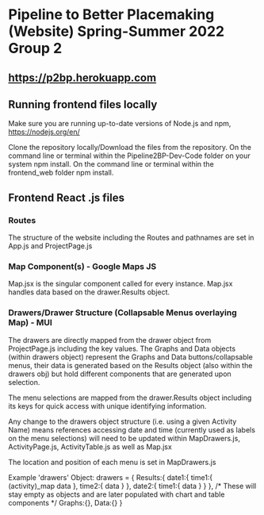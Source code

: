 # Pipeline to Better Placemaking (Website) Spring-Summer 2022 Group 2
## https://p2bp.herokuapp.com

## Running frontend files locally
Make sure you are running up-to-date versions of Node.js and npm, 
    https://nodejs.org/en/
    
Clone the repository locally/Download the files from the repository.
On the command line or terminal within the Pipeline2BP-Dev-Code folder on your system npm install.
On the command line or terminal within the frontend_web folder npm install.

## Frontend React .js files
### Routes
The structure of the website including the Routes and pathnames are set in App.js and ProjectPage.js

### Map Component(s) - Google Maps JS
Map.jsx is the singular component called for every instance. Map.jsx handles data based on the drawer.Results object.

### Drawers/Drawer Structure  (Collapsable Menus overlaying Map) - MUI
The drawers are directly mapped from the drawer object from ProjectPage.js including the key values. The Graphs and Data objects (within drawers object) represent the Graphs and Data buttons/collapsable menus, their data is generated based on the Results object (also within the drawers obj) but hold different components that are generated upon selection. 

The menu selections are mapped from the drawer.Results object including its keys for quick access with unique identifying information.

Any change to the drawers object structure (i.e. using a given Activity Name) means references accessing date and time (currently used as labels on the menu selections) will need to be updated within MapDrawers.js, ActivityPage.js, ActivityTable.js as well as Map.jsx

The location and position of each menu is set in MapDrawers.js

Example 'drawers' Object:
drawers = {
    Results:{
        date1:{
            time1:{
                (activity)_map data
            },
            time2:{
                data
            }
        },
        date2:{
            time1:{
                data
            }
        }
    },
    /* These will stay empty as objects and are later populated with chart and table components */
    Graphs:{},
    Data:{}
}
